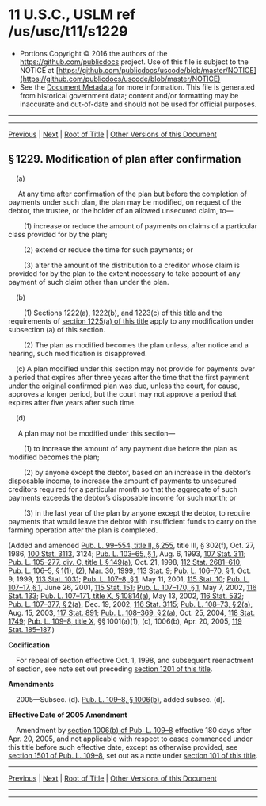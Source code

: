 ---
---

# 11 U.S.C., USLM ref /us/usc/t11/s1229

* Portions Copyright © 2016 the authors of the https://github.com/publicdocs project.
  Use of this file is subject to the NOTICE at [https://github.com/publicdocs/uscode/blob/master/NOTICE](https://github.com/publicdocs/uscode/blob/master/NOTICE)
* See the [Document Metadata](././../../../../..//README.md) for more information.
  This file is generated from historical government data; content and/or formatting may be inaccurate and out-of-date and should not be used for official purposes.

----------
----------

[Previous](./../../../../..//us/usc/t11/ch12/schII/m__us_usc_t11_s1228.md) | [Next](./../../../../..//us/usc/t11/ch12/schII/m__us_usc_t11_s1230.md) | [Root of Title](./../../../../../) | [Other Versions of this Document](https://publicdocs.github.io/go/links?ns=uslm&ref=%2Fus%2Fusc%2Ft11%2Fs1229)

## § 1229. Modification of plan after confirmation

    (a)

     At any time after confirmation of the plan but before the completion of payments under such plan, the plan may be modified, on request of the debtor, the trustee, or the holder of an allowed unsecured claim, to—

        (1) increase or reduce the amount of payments on claims of a particular class provided for by the plan;

        (2) extend or reduce the time for such payments; or

        (3) alter the amount of the distribution to a creditor whose claim is provided for by the plan to the extent necessary to take account of any payment of such claim other than under the plan.

    (b)

        (1) Sections 1222(a), 1222(b), and 1223(c) of this title and the requirements of [section 1225(a) of this title][/us/usc/t11/s1225/a] apply to any modification under subsection (a) of this section.

        (2) The plan as modified becomes the plan unless, after notice and a hearing, such modification is disapproved.

    (c) A plan modified under this section may not provide for payments over a period that expires after three years after the time that the first payment under the original confirmed plan was due, unless the court, for cause, approves a longer period, but the court may not approve a period that expires after five years after such time.

    (d)

     A plan may not be modified under this section—

        (1) to increase the amount of any payment due before the plan as modified becomes the plan;

        (2) by anyone except the debtor, based on an increase in the debtor’s disposable income, to increase the amount of payments to unsecured creditors required for a particular month so that the aggregate of such payments exceeds the debtor’s disposable income for such month; or

        (3) in the last year of the plan by anyone except the debtor, to require payments that would leave the debtor with insufficient funds to carry on the farming operation after the plan is completed.

(Added and amended [Pub. L. 99–554, title II, § 255][/us/pl/99/554/s255], title III, § 302(f), Oct. 27, 1986, [100 Stat. 3113][/us/stat/100/3113], 3124; [Pub. L. 103–65, § 1][/us/pl/103/65/s1], Aug. 6, 1993, [107 Stat. 311][/us/stat/107/311]; [Pub. L. 105–277, div. C, title I, § 149(a)][/us/pl/105/277/s149/a], Oct. 21, 1998, [112 Stat. 2681–610][/us/stat/112/2681-610]; [Pub. L. 106–5, § 1(1)][/us/pl/106/5/s1/1], (2), Mar. 30, 1999, [113 Stat. 9][/us/stat/113/9]; [Pub. L. 106–70, § 1][/us/pl/106/70/s1], Oct. 9, 1999, [113 Stat. 1031][/us/stat/113/1031]; [Pub. L. 107–8, § 1][/us/pl/107/8/s1], May 11, 2001, [115 Stat. 10][/us/stat/115/10]; [Pub. L. 107–17, § 1][/us/pl/107/17/s1], June 26, 2001, [115 Stat. 151][/us/stat/115/151]; [Pub. L. 107–170, § 1][/us/pl/107/170/s1], May 7, 2002, [116 Stat. 133][/us/stat/116/133]; [Pub. L. 107–171, title X, § 10814(a)][/us/pl/107/171/s10814/a], May 13, 2002, [116 Stat. 532][/us/stat/116/532]; [Pub. L. 107–377, § 2(a)][/us/pl/107/377/s2/a], Dec. 19, 2002, [116 Stat. 3115][/us/stat/116/3115]; [Pub. L. 108–73, § 2(a)][/us/pl/108/73/s2/a], Aug. 15, 2003, [117 Stat. 891][/us/stat/117/891]; [Pub. L. 108–369, § 2(a)][/us/pl/108/369/s2/a], Oct. 25, 2004, [118 Stat. 1749][/us/stat/118/1749]; [Pub. L. 109–8, title X][/us/pl/109/8], §§ 1001(a)(1), (c), 1006(b), Apr. 20, 2005, [119 Stat. 185–187][/us/stat/119/185-187].)

 __Codification__ 

    For repeal of section effective Oct. 1, 1998, and subsequent reenactment of section, see note set out preceding [section 1201 of this title][/us/usc/t11/s1201].

 __Amendments__ 

    2005—Subsec. (d). [Pub. L. 109–8, § 1006(b)][/us/pl/109/8/s1006/b], added subsec. (d).

 __Effective Date of 2005 Amendment__ 

    Amendment by [section 1006(b) of Pub. L. 109–8][/us/pl/109/8/s1006/b] effective 180 days after Apr. 20, 2005, and not applicable with respect to cases commenced under this title before such effective date, except as otherwise provided, see [section 1501 of Pub. L. 109–8][/us/pl/109/8/s1501], set out as a note under [section 101 of this title][/us/usc/t11/s101].

----------

[Previous](./../../../../..//us/usc/t11/ch12/schII/m__us_usc_t11_s1228.md) | [Next](./../../../../..//us/usc/t11/ch12/schII/m__us_usc_t11_s1230.md) | [Root of Title](./../../../../../) | [Other Versions of this Document](https://publicdocs.github.io/go/links?ns=uslm&ref=%2Fus%2Fusc%2Ft11%2Fs1229)

----------
----------

[/us/usc/t11/s1225/a]: https://publicdocs.github.io/go/links?ns=uslm&ref=%2Fus%2Fusc%2Ft11%2Fs1225%2Fa
[/us/pl/99/554/s255]: https://publicdocs.github.io/go/links?ns=uslm&ref=%2Fus%2Fpl%2F99%2F554%2Fs255
[/us/stat/100/3113]: https://publicdocs.github.io/go/links?ns=uslm&ref=%2Fus%2Fstat%2F100%2F3113
[/us/pl/103/65/s1]: https://publicdocs.github.io/go/links?ns=uslm&ref=%2Fus%2Fpl%2F103%2F65%2Fs1
[/us/stat/107/311]: https://publicdocs.github.io/go/links?ns=uslm&ref=%2Fus%2Fstat%2F107%2F311
[/us/pl/105/277/s149/a]: https://publicdocs.github.io/go/links?ns=uslm&ref=%2Fus%2Fpl%2F105%2F277%2Fs149%2Fa
[/us/stat/112/2681-610]: https://publicdocs.github.io/go/links?ns=uslm&ref=%2Fus%2Fstat%2F112%2F2681-610
[/us/pl/106/5/s1/1]: https://publicdocs.github.io/go/links?ns=uslm&ref=%2Fus%2Fpl%2F106%2F5%2Fs1%2F1
[/us/stat/113/9]: https://publicdocs.github.io/go/links?ns=uslm&ref=%2Fus%2Fstat%2F113%2F9
[/us/pl/106/70/s1]: https://publicdocs.github.io/go/links?ns=uslm&ref=%2Fus%2Fpl%2F106%2F70%2Fs1
[/us/stat/113/1031]: https://publicdocs.github.io/go/links?ns=uslm&ref=%2Fus%2Fstat%2F113%2F1031
[/us/pl/107/8/s1]: https://publicdocs.github.io/go/links?ns=uslm&ref=%2Fus%2Fpl%2F107%2F8%2Fs1
[/us/stat/115/10]: https://publicdocs.github.io/go/links?ns=uslm&ref=%2Fus%2Fstat%2F115%2F10
[/us/pl/107/17/s1]: https://publicdocs.github.io/go/links?ns=uslm&ref=%2Fus%2Fpl%2F107%2F17%2Fs1
[/us/stat/115/151]: https://publicdocs.github.io/go/links?ns=uslm&ref=%2Fus%2Fstat%2F115%2F151
[/us/pl/107/170/s1]: https://publicdocs.github.io/go/links?ns=uslm&ref=%2Fus%2Fpl%2F107%2F170%2Fs1
[/us/stat/116/133]: https://publicdocs.github.io/go/links?ns=uslm&ref=%2Fus%2Fstat%2F116%2F133
[/us/pl/107/171/s10814/a]: https://publicdocs.github.io/go/links?ns=uslm&ref=%2Fus%2Fpl%2F107%2F171%2Fs10814%2Fa
[/us/stat/116/532]: https://publicdocs.github.io/go/links?ns=uslm&ref=%2Fus%2Fstat%2F116%2F532
[/us/pl/107/377/s2/a]: https://publicdocs.github.io/go/links?ns=uslm&ref=%2Fus%2Fpl%2F107%2F377%2Fs2%2Fa
[/us/stat/116/3115]: https://publicdocs.github.io/go/links?ns=uslm&ref=%2Fus%2Fstat%2F116%2F3115
[/us/pl/108/73/s2/a]: https://publicdocs.github.io/go/links?ns=uslm&ref=%2Fus%2Fpl%2F108%2F73%2Fs2%2Fa
[/us/stat/117/891]: https://publicdocs.github.io/go/links?ns=uslm&ref=%2Fus%2Fstat%2F117%2F891
[/us/pl/108/369/s2/a]: https://publicdocs.github.io/go/links?ns=uslm&ref=%2Fus%2Fpl%2F108%2F369%2Fs2%2Fa
[/us/stat/118/1749]: https://publicdocs.github.io/go/links?ns=uslm&ref=%2Fus%2Fstat%2F118%2F1749
[/us/pl/109/8]: https://publicdocs.github.io/go/links?ns=uslm&ref=%2Fus%2Fpl%2F109%2F8
[/us/stat/119/185-187]: https://publicdocs.github.io/go/links?ns=uslm&ref=%2Fus%2Fstat%2F119%2F185-187
[/us/usc/t11/s1201]: https://publicdocs.github.io/go/links?ns=uslm&ref=%2Fus%2Fusc%2Ft11%2Fs1201
[/us/pl/109/8/s1006/b]: https://publicdocs.github.io/go/links?ns=uslm&ref=%2Fus%2Fpl%2F109%2F8%2Fs1006%2Fb
[/us/pl/109/8/s1006/b]: https://publicdocs.github.io/go/links?ns=uslm&ref=%2Fus%2Fpl%2F109%2F8%2Fs1006%2Fb
[/us/pl/109/8/s1501]: https://publicdocs.github.io/go/links?ns=uslm&ref=%2Fus%2Fpl%2F109%2F8%2Fs1501
[/us/usc/t11/s101]: https://publicdocs.github.io/go/links?ns=uslm&ref=%2Fus%2Fusc%2Ft11%2Fs101


